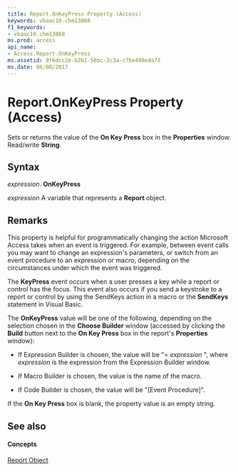 ```yaml
---
title: Report.OnKeyPress Property (Access)
keywords: vbaac10.chm13868
f1_keywords:
- vbaac10.chm13868
ms.prod: access
api_name:
- Access.Report.OnKeyPress
ms.assetid: 9f6dcc2e-b2b1-56bc-2c3a-c7be498eda72
ms.date: 06/08/2017
---
```



# Report.OnKeyPress Property (Access)

Sets or returns the value of the **On Key Press** box in the **Properties** window. Read/write **String**.


## Syntax

 _expression_. **OnKeyPress**

 _expression_ A variable that represents a **Report** object.


## Remarks

This property is helpful for programmatically changing the action Microsoft Access takes when an event is triggered. For example, between event calls you may want to change an expression's parameters, or switch from an event procedure to an expression or macro, depending on the circumstances under which the event was triggered. 

The **KeyPress** event occurs when a user presses a key while a report or control has the focus. This event also occurs if you send a keystroke to a report or control by using the SendKeys action in a macro or the **SendKeys** statement in Visual Basic.

The **OnKeyPress** value will be one of the following, depending on the selection chosen in the **Choose Builder** window (accessed by clicking the **Build** button next to the **On Key Press** box in the report's **Properties** window):


- If Expression Builder is chosen, the value will be "= _expression_ ", where _expression_ is the expression from the Expression Builder window.
    
- If Macro Builder is chosen, the value is the name of the macro. 
    
- If Code Builder is chosen, the value will be "[Event Procedure]". 
    
If the **On Key Press** box is blank, the property value is an empty string.


## See also


#### Concepts


[Report Object](report-object-access.md)

